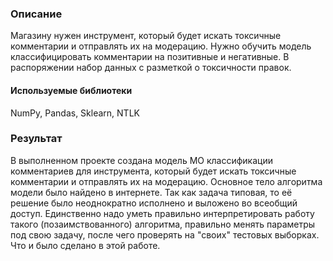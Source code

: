 ### Описание
Магазину нужен инструмент, который будет искать токсичные комментарии и отправлять их на модерацию. Нужно обучить модель классифицировать комментарии на позитивные и негативные. В распоряжении набор данных с разметкой о токсичности правок.

#### Используемые библиотеки
NumPy, Pandas, Sklearn, NTLK

### Результат
В выполненном проекте создана модель МО классификации комментариев для инструмента, который будет искать токсичные комментарии и отправлять их на модерацию. Основное тело алгоритма модели было найдено в интернете. Так как задача типовая, то её решение было неоднократно исполнено и выложено во всеобщий доступ. Единственно надо уметь правильно интерпретировать работу такого (позаимствованного) алгоритма, правильно менять параметры под свою задачу, после чего проверять на "своих" тестовых выборках. Что и было сделано в этой работе.
